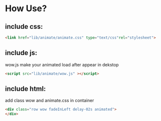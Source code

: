 # How Use?

## include css:
```html
<link href="lib/animate/animate.css" type="text/css"rel="stylesheet">
```
## include js:
wow.js make your animated load after appear in dekstop
```html
<script src="lib/animate/wow.js" ></script>
```
## include html:
add class wow and animate.css in container
```html
<div class="row wow fadeInLeft delay-02s animated">
</div>
```
